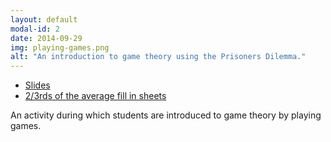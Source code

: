 ```yaml
---
layout: default
modal-id: 2
date: 2014-09-29
img: playing-games.png
alt: "An introduction to game theory using the Prisoners Dilemma."
---
```


- [Slides](https://docs.google.com/presentation/d/1tNWw5dZQqdAGkJO5Wvv0mXPWJiy4H8MG96MJZI3tfwA/edit?hl=en_GB#slide=id.p)
- [2/3rds of the average fill in
  sheets](http://vknight.org/two_thirds_of_the_average_game/two_thirds_of_average_game_fill_in_sheet.pdf)

An activity during which students are introduced to game theory by playing
games.
